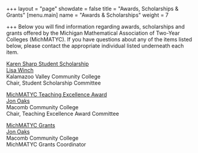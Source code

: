 +++
layout = "page"
showdate = false
title = "Awards, Scholarships & Grants"
[menu.main]
name = "Awards & Scholarships"
weight = 7

+++
Below you will find information regarding awards, scholarships and grants offered by the Michigan Mathematical Association of Two-Year Colleges (MichMATYC). If you have questions about any of the items listed below, please contact the appropriate individual listed underneath each item.<br/>

[Karen Sharp Student Scholarship](http://michmatyc.org/awards/scholarships/)</br>
[Lisa Winch](mailto:lwinch@kvcc.edu)</br>
Kalamazoo Valley Community College</br>
Chair, Student Scholarship Committee</br>

[MichMATYC Teaching Excellence Award](http://michmatyc.org/awards/teachingexcellence/)</br>
[Jon Oaks](mailto:jonnyoaks@gmail.com)</br>
Macomb Community College</br>
Chair, Teaching Excellence Award Committee</br>

[MichMATYC Grants](http://michmatyc.org/awards/grants/)</br>
[Jon Oaks](mailto:jonnyoaks@gmail.com)</br>
Macomb Community College</br>
MichMATYC Grants Coordinator
